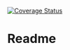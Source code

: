 [![Coverage Status](https://coveralls.io/repos/github/rndlabs/bmt-rs/badge.svg?branch=main)](https://coveralls.io/github/rndlabs/bmt-rs?branch=main)

# Readme
